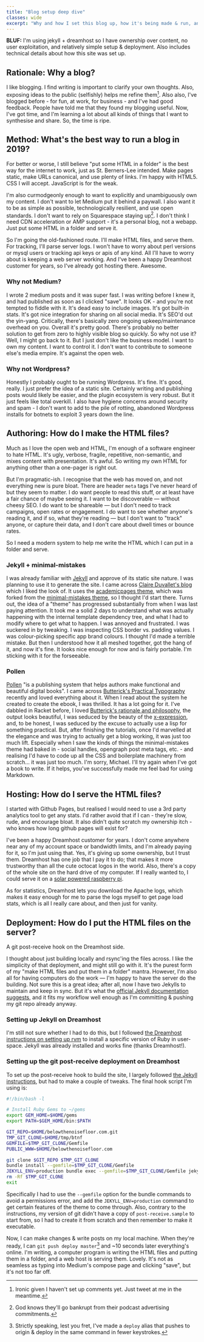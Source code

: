 ```yaml
---
title: "Blog setup deep dive"
classes: wide
excerpt: "Why and how I set this blog up, how it's being made & run, and the beauty of hypertext. Also, some details on post-receive git hooks on Dreamhost."
---
```

**BLUF:** I'm using jekyll + dreamhost so I have ownership over content, no user exploitation, and relatively simple setup & deployment. Also includes technical details about how this site was set up.

## Rationale: Why a blog?
I like blogging. I find writing is important to clarify your own thoughts. Also, exposing ideas to the public (selfishly) helps me refine them[^1]. Also also, I've blogged before - for fun, at work, for business - and I've had good feedback. People have told me that they found my blogging useful. Now, I've got time, and I'm learning a lot about all kinds of things that I want to synthesise and share. So, the time is ripe.

[^1]: Ironic given I haven't set up comments yet. Just tweet at me in the meantime.

## Method: What's the best way to run a blog in 2019?
For better or worse, I still believe "put some HTML in a folder" is the best way for the internet to work, just as St. Berners-Lee intended. Make pages static, make URLs canonical, and use plenty of links. I'm happy with HTML5. CSS I will accept. JavaScript is for the weak. 

I'm also curmodgeonly enough to want to explicitly and unambiguously own my content. I don't want to let Medium put it behind a paywall. I also want it to be as simple as possible, technologically resilient, and use open standards. I don't want to rely on Squarespace staying up[^2]. I don't think I need CDN acceleration or AMP support - it's a personal blog, not a webapp. Just put some HTML in a folder and serve it.

[^2]: God knows they'll go bankrupt from their podcast advertising commitments.

So I'm going the old-fashioned route. I'll make HTML files, and serve them. For tracking, I'll parse server logs. I won't have to worry about perl versions or mysql users or tracking api keys or apis of any kind. All I'll have to worry about is keeping a web server working. And I've been a happy Dreamhost customer for years, so I've already got hosting there. Awesome. 

### Why not Medium?
I wrote 2 medium posts and it was super fast. I was writing before I knew it, and had published as soon as I clicked "save". It looks OK - and you're not tempted to fiddle with it. It's dead easy to include images. It's got built-in stats. It's got nice integration for sharing on all social media. It's SEO'd out the yin-yang. Critically, there's basically zero ongoing upkeep/maintenance overhead on you. Overall it's pretty good. There's probably no better solution to get from zero to highly visible blog so quickly. So why not use it? Well, I might go back to it. But I just don't like the business model. I want to own my content. I want to control it. I don't want to contribute to someone else's media empire. It's against the open web.

### Why not Wordpress?
Honestly I probably ought to be running Wordpress. It's fine. It's good, really. I just prefer the idea of a static site. Certainly writing and publishing posts would likely be easier, and the plugin ecosystem is very robust. But it just feels like total overkill. I also have hygiene concerns around security and spam - I don't want to add to the pile of rotting, abandoned Wordpress installs for botnets to exploit 3 years down the line.

## Authoring: How do I make the HTML files?
Much as I love the open web and HTML, I'm enough of a software engineer to hate HTML. It's ugly, verbose, fragile, repetitive, non-semantic, and mixes content with presentation. It's awful. So writing my own HTML for anything other than a one-pager is right out. 

But I'm pragmatic-ish. I recognise that the web has moved on, and not everything new is pure bloat. There are header `meta` tags I've never heard of but they seem to matter. I do want people to read this stuff, or at least have a fair chance of maybe seeing it. I want to be discoverable — without cheesy SEO. I do want to be shareable — but I don't need to track campaigns, open rates or engagement. I do want to see whether anyone's reading it, and if so, what they're reading — but I don't want to "track" anyone, or capture their data, and I don't care about dwell times or bounce rates.

So I need a modern system to help me write the HTML which I can put in a folder and serve.

### Jekyll + minimal-mistakes
I was already familiar with [Jekyll](https://jekyllrb.com/) and approve of its static site nature. I was planning to use it to generate the site. I came across [Claire Duvallet's blog](https://cduvallet.github.io) which I liked the look of. It uses the [academicpages theme](https://github.com/academicpages/academicpages.github.io), which was forked from the [minimal-mistakes theme](https://mmistakes.github.io/minimal-mistakes/), so I thought I'd start there. Turns out, the idea of a "theme" has progressed substantially from when I was last paying attention. It took me a solid 2 days to understand what was actually happening with the internal template dependency tree, and what I had to modify where to get what to happen. I was annoyed and frustrated. I was suckered in by tweaking. I was inspecting CSS border vs. padding values. I was colour-picking specific app brand colours. I thought I'd made a terrible mistake. But then I understood how it all meshed together, got the hang of it, and now it's fine. It looks nice enough for now and is fairly portable. I'm sticking with it for the forseeable.

### Pollen
[Pollen](https://docs.racket-lang.org/pollen/) "is a publishing system that helps authors make functional and beautiful digital books". I came across [Butterick's Practical Typography](https://practicaltypography.com) recently and loved everything about it. When I read about the system he created to create the ebook, I was thrilled. It has a lot going for it. I've dabbled in Racket before, I loved [Butterick's rationale and philosophy](https://docs.racket-lang.org/pollen/big-picture.html), the output looks beautiful, I was seduced by the beauty of the [x-expression](https://docs.racket-lang.org/pollen/second-tutorial.html#%28part._.X-expressions%29), and, to be honest, I was seduced by the excuse to actually use a lisp for something practical. But, after finishing the tutorials, once I'd marvelled at the elegance and was trying to actually get a blog working, it was just too much lift. Especially when I saw the kinds of things the minimal-mistakes theme had baked in - social handles, opengraph post meta tags, etc. - and realising I'd have to code up all the CSS and boilerplate machinery from scratch… it was just too much. I'm sorry, Michael. I'll try again when I've got a book to write. If it helps, you've successfully made me feel bad for using Markdown.

## Hosting: How do I serve the HTML files?

I started with Github Pages, but realised I would need to use a 3rd party analytics tool to get any stats. I'd rather avoid that if I can - they're slow, rude, and encourage bloat. It also didn't quite scratch my ownership itch - who knows how long github pages will exist for?

I've been a happy Dreamhost customer for years. I don't come anywhere near any of my account space or bandwidth limits, and I'm already paying for it, so I'm just using that.  Yes, it's giving up some ownership, but I trust them. Dreamhost has one job that I pay it to do; that makes it more trustworthy than all the cute octocat logos in the world. Also, there's a copy of the whole site on the hard drive of my computer. If I really wanted to, I could serve it on a [solar powered raspberry pi](https://solar.lowtechmagazine.com).  

As for statistics, Dreamhost lets you download the Apache logs, which makes it easy enough for me to parse the logs myself to get page load stats, which is all I really care about, and then just for vanity. 

## Deployment: How do I put the HTML files on the server?
A git post-receive hook on the Dreamhost side. 

I thought about just building locally and rsync'ing the files across. I like the simplicity of that deployment, and might still go with it. It's the purest form of my "make HTML files and put them in a folder" mantra. However, I'm also all for having computers do the work — I'm happy to have the server do the building. Not sure this is a great idea; after all, now I have two Jekylls to maintain and keep in sync. But it's what the [official Jekyll documentation suggests](https://jekyllrb.com/docs/deployment/automated/), and it fits my workflow well enough as I'm committing & pushing my git repo already anyway.

### Setting up Jekyll on Dreamhost
I'm still not sure whether I had to do this, but I followed [the Dreamhost instructions on setting up rvm](https://help.dreamhost.com/hc/en-us/articles/217185247-Ruby-Version-Manager-RVM-) to install a specific version of Ruby in user-space. Jekyll was already installed and works fine (thanks Dreamhost!).

### Setting up the git post-receive deployment on Dreamhost
To set up the post-receive hook to build the site, I largely followed [the Jekyll instructions](https://jekyllrb.com/docs/deployment/automated/#git-post-receive-hook), but had to make a couple of tweaks. The final hook script I'm using is:

```bash
#!/bin/bash -l

# Install Ruby Gems to ~/gems
export GEM_HOME=$HOME/gems
export PATH=$GEM_HOME/bin:$PATH

GIT_REPO=$HOME/belowthenoisefloor.com.git
TMP_GIT_CLONE=$HOME/tmp/btnf
GEMFILE=$TMP_GIT_CLONE/Gemfile
PUBLIC_WWW=$HOME/belowthenoisefloor.com

git clone $GIT_REPO $TMP_GIT_CLONE
bundle install --gemfile=$TMP_GIT_CLONE/Gemfile
JEKYLL_ENV=production bundle exec --gemfile=$TMP_GIT_CLONE/Gemfile jekyll build -s $TMP_GIT_CLONE -d $PUBLIC_WWW
rm -Rf $TMP_GIT_CLONE
exit
```

Specifically I had to use the `--gemfile` option for the bundle commands to avoid a permissions error, and add the `JEKYLL_ENV=production` command to get certain features of the theme to come through. Also, contrary to the instructions, my version of git didn't have a copy of `post-receive.sample` to start from, so I had to create it from scratch and then remember to make it executable.

Now, I can make changes & write posts on my local machine. When they're ready, I can `git push deploy master`[^4] and ~10 seconds later everything's online. I'm writing, a computer program is writing the HTML files and putting them in a folder, and a web host is serving them. Lovely. It's not as seamless as typing into Medium's compose page and clicking "save", but it's not too far off.

[^4]: Strictly speaking, lest you fret, I've made a `deploy` alias that pushes to origin & deploy in the same command in fewer keystrokes.